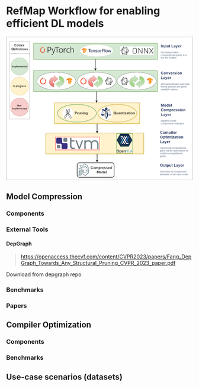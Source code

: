 # RefMap Workflow for enabling efficient DL models

<p align="center">
  <img src="assets/ML_workflow_v1.png" alt="Inference Optimization Workflow" />
</p>

## Model Compression 

### Components 

### External Tools

#### DepGraph
> https://openaccess.thecvf.com/content/CVPR2023/papers/Fang_DepGraph_Towards_Any_Structural_Pruning_CVPR_2023_paper.pdf

Download from depgraph repo 

### Benchmarks


### Papers


## Compiler Optimization

### Components 


### Benchmarks


## Use-case scenarios (datasets)